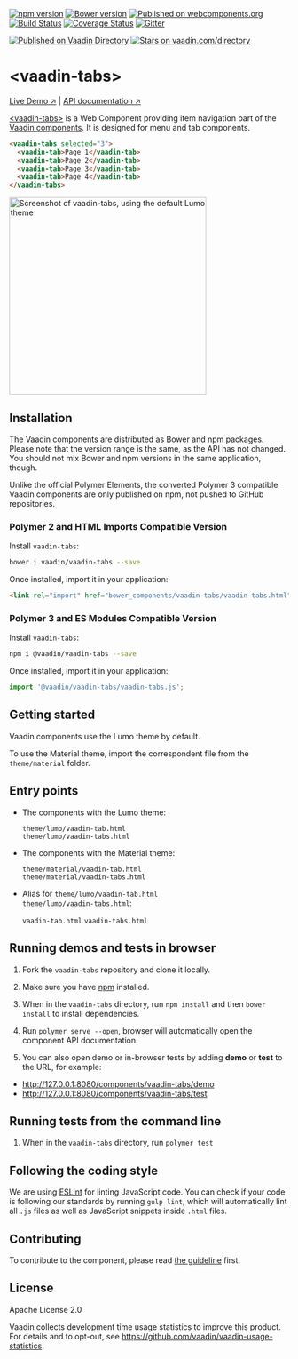 [![npm version](https://badgen.net/npm/v/@vaadin/vaadin-tabs)](https://www.npmjs.com/package/@vaadin/vaadin-tabs)
[![Bower version](https://badgen.net/github/release/vaadin/vaadin-tabs)](https://github.com/vaadin/vaadin-tabs/releases)
[![Published on webcomponents.org](https://img.shields.io/badge/webcomponents.org-published-blue.svg)](https://webcomponents.org/element/vaadin/vaadin-tabs)
[![Build Status](https://travis-ci.org/vaadin/vaadin-tabs.svg?branch=master)](https://travis-ci.org/vaadin/vaadin-tabs)
[![Coverage Status](https://coveralls.io/repos/github/vaadin/vaadin-tabs/badge.svg?branch=master)](https://coveralls.io/github/vaadin/vaadin-tabs?branch=master)
[![Gitter](https://badges.gitter.im/Join%20Chat.svg)](https://gitter.im/vaadin/web-components?utm_source=badge&utm_medium=badge&utm_campaign=pr-badge)

[![Published on Vaadin  Directory](https://img.shields.io/badge/Vaadin%20Directory-published-00b4f0.svg)](https://vaadin.com/directory/component/vaadinvaadin-tabs)
[![Stars on vaadin.com/directory](https://img.shields.io/vaadin-directory/star/vaadinvaadin-tabs.svg)](https://vaadin.com/directory/component/vaadinvaadin-tabs)

# &lt;vaadin-tabs&gt;

[Live Demo ↗](https://vaadin.com/components/vaadin-tabs/html-examples)
|
[API documentation ↗](https://vaadin.com/components/vaadin-tabs/html-api)


[&lt;vaadin-tabs&gt;](https://vaadin.com/components/vaadin-tabs) is a Web Component providing item navigation part of the [Vaadin components](https://vaadin.com/components). It is designed for menu and tab components.

<!--
```
<custom-element-demo>
  <template>
    <script src="../webcomponentsjs/webcomponents-lite.js"></script>
    <link rel="import" href="vaadin-tabs.html">
    <next-code-block></next-code-block>
  </template>
</custom-element-demo>
```
-->
```html
<vaadin-tabs selected="3">
  <vaadin-tab>Page 1</vaadin-tab>
  <vaadin-tab>Page 2</vaadin-tab>
  <vaadin-tab>Page 3</vaadin-tab>
  <vaadin-tab>Page 4</vaadin-tab>
</vaadin-tabs>
```

[<img src="https://raw.githubusercontent.com/vaadin/vaadin-tabs/master/screenshot.png" width="355" alt="Screenshot of vaadin-tabs, using the default Lumo theme">](https://vaadin.com/components/vaadin-tabs)

## Installation

The Vaadin components are distributed as Bower and npm packages.
Please note that the version range is the same, as the API has not changed.
You should not mix Bower and npm versions in the same application, though.

Unlike the official Polymer Elements, the converted Polymer 3 compatible Vaadin components
are only published on npm, not pushed to GitHub repositories.

### Polymer 2 and HTML Imports Compatible Version

Install `vaadin-tabs`:

```sh
bower i vaadin/vaadin-tabs --save
```

Once installed, import it in your application:

```html
<link rel="import" href="bower_components/vaadin-tabs/vaadin-tabs.html">
```
### Polymer 3 and ES Modules Compatible Version

Install `vaadin-tabs`:

```sh
npm i @vaadin/vaadin-tabs --save
```

Once installed, import it in your application:

```js
import '@vaadin/vaadin-tabs/vaadin-tabs.js';
```

## Getting started

Vaadin components use the Lumo theme by default.

To use the Material theme, import the correspondent file from the `theme/material` folder.

## Entry points

- The components with the Lumo theme:

  `theme/lumo/vaadin-tab.html`  
  `theme/lumo/vaadin-tabs.html`

- The components with the Material theme:

  `theme/material/vaadin-tab.html`  
  `theme/material/vaadin-tabs.html`

- Alias for `theme/lumo/vaadin-tab.html`   
  `theme/lumo/vaadin-tabs.html`:

  `vaadin-tab.html`
  `vaadin-tabs.html`


## Running demos and tests in browser

1. Fork the `vaadin-tabs` repository and clone it locally.

1. Make sure you have [npm](https://www.npmjs.com/) installed.

1. When in the `vaadin-tabs` directory, run `npm install` and then `bower install` to install dependencies.

1. Run `polymer serve --open`, browser will automatically open the component API documentation.

1. You can also open demo or in-browser tests by adding **demo** or **test** to the URL, for example:

  - http://127.0.0.1:8080/components/vaadin-tabs/demo
  - http://127.0.0.1:8080/components/vaadin-tabs/test


## Running tests from the command line

1. When in the `vaadin-tabs` directory, run `polymer test`


## Following the coding style

We are using [ESLint](http://eslint.org/) for linting JavaScript code. You can check if your code is following our standards by running `gulp lint`, which will automatically lint all `.js` files as well as JavaScript snippets inside `.html` files.


## Contributing

  To contribute to the component, please read [the guideline](https://github.com/vaadin/vaadin-core/blob/master/CONTRIBUTING.md) first.


## License

Apache License 2.0

Vaadin collects development time usage statistics to improve this product. For details and to opt-out, see https://github.com/vaadin/vaadin-usage-statistics.
